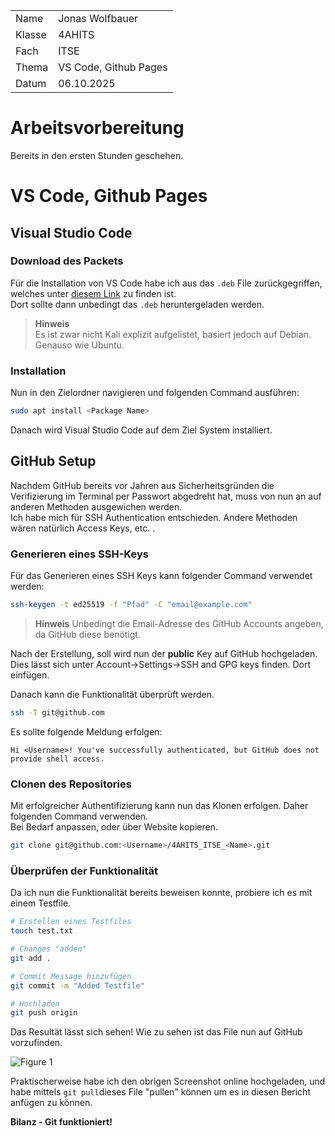 
| | |
| --------- | --------- |
| Name      | Jonas Wolfbauer |
| Klasse    | 4AHITS |
| Fach      | ITSE |
| Thema     | VS Code, Github Pages |
| Datum     | 06.10.2025 |

# Arbeitsvorbereitung
Bereits in den ersten Stunden geschehen.

# VS Code, Github Pages

## Visual Studio Code

### Download des Packets
Für die Installation von VS Code habe ich aus das ``.deb`` File zurückgegriffen, welches unter [diesem Link](https://code.visualstudio.com/download) zu finden ist.  
Dort sollte dann unbedingt das ``.deb`` heruntergeladen werden.
> **Hinweis**  
Es ist zwar nicht Kali explizit aufgelistet, basiert jedoch auf Debian. Genauso wie Ubuntu.

### Installation
Nun in den Zielordner navigieren und folgenden Command ausführen:  

```bash
sudo apt install <Package Name>
```

Danach wird Visual Studio Code auf dem Ziel System installiert.

## GitHub Setup
Nachdem GitHub bereits vor Jahren aus Sicherheitsgründen die Verifizierung im Terminal per Passwort abgedreht hat, muss von nun an auf anderen Methoden ausgewichen werden.  
Ich habe mich für SSH Authentication entschieden. Andere Methoden wären natürlich Access Keys, etc. .  

### Generieren eines SSH-Keys
Für das Generieren eines SSH Keys kann folgender Command verwendet werden:

```bash
ssh-keygen -t ed25519 -f "Pfad" -C "email@example.com"
```

>**Hinweis**
Unbedingt die Email-Adresse des GitHub Accounts angeben, da GitHub diese benötigt.

Nach der Erstellung, soll wird nun der **public** Key auf GitHub hochgeladen.  
Dies lässt sich unter Account->Settings->SSH and GPG keys finden. Dort einfügen.

Danach kann die Funktionalität überprüft werden.

```bash
ssh -T git@github.com
```

Es sollte folgende Meldung erfolgen:

```
Hi <Username>! You've successfully authenticated, but GitHub does not provide shell access.
```

### Clonen des Repositories
Mit erfolgreicher Authentifizierung kann nun das Klonen erfolgen. Daher folgenden Command verwenden.  
Bei Bedarf anpassen, oder über Website kopieren.

```bash
git clone git@github.com:<Username>/4AHITS_ITSE_<Name>.git
```

### Überprüfen der Funktionalität
Da ich nun die Funktionalität bereits beweisen konnte, probiere ich es mit einem Testfile.

```bash
# Erstellen eines Testfiles
touch test.txt

# Changes "adden"
git add .

# Commit Message hinzufügen
git commit -m "Added Testfile"

# Hochladen
git push origin
```

Das Resultät lässt sich sehen!
Wie zu sehen ist das File nun auf GitHub vorzufinden.

![Figure 1](/Figures/Fig1_251006.png)

Praktischerweise habe ich den obrigen Screenshot online hochgeladen, und habe mittels ``git pull``dieses File "pullen" können um es in diesen Bericht anfügen zu können.

**Bilanz - Git funktioniert!**
